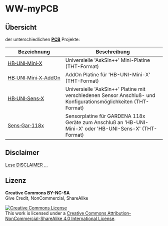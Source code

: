 # WW-myPCB

## Übersicht

der unterschiedlichen <b><u>PCB</u></b> Projekte:

| **Bezeichnung** | **Beschreibung** |
| --- | --- |
| [HB‑UNI‑Mini‑X](./PCB_HB-UNI-Mini-X/README.md "Zeigen ...") | Universielle 'AskSin++' Mini-Platine (THT-Format) |
| [HB‑UNI‑Mini‑X‑AddOn](./PCB_HB-UNI-Mini-X-AddOn/README.md "Zeigen ...") | AddOn Platine für 'HB-UNI-Mini-X' (THT-Format) |
| [HB‑UNI‑Sens‑X](./PCB_HB-UNI-Sens-X/README.md "Zeigen ...") | Universielle 'AskSin++' Platine mit verschiedenen Sensor Anschluß- und Konfigurationsmöglichkeiten (THT-Format) |
| [Sens‑Gar‑118x](./PCB_Sens-Gar-118x/README.md "Zeigen ...") | Sensorplatine für GARDENA 118x Geräte zum Anschluß an 'HB-UNI-Mini-X' oder 'HB-UNI-Sens-X' (THT-Format) |

## Disclaimer
[Lese DISCLAIMER ...](DISCLAIMER.md "Lesen ...")

## Lizenz

**Creative Commons BY-NC-SA**<br>
Give Credit, NonCommercial, ShareAlike

<a rel="license" href="http://creativecommons.org/licenses/by-nc-sa/4.0/"><img alt="Creative Commons License" style="border-width:0" src="https://i.creativecommons.org/l/by-nc-sa/4.0/88x31.png" /></a><br />This work is licensed under a <a rel="license" href="http://creativecommons.org/licenses/by-nc-sa/4.0/">Creative Commons Attribution-NonCommercial-ShareAlike 4.0 International License</a>.
